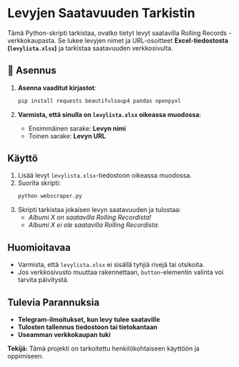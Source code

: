 # Levyjen Saatavuuden Tarkistin

Tämä Python-skripti tarkistaa, ovatko tietyt levyt saatavilla Rolling Records -verkkokaupasta. Se lukee levyjen nimet ja URL-osoitteet **Excel-tiedostosta (`levylista.xlsx`)** ja tarkistaa saatavuuden verkkosivulta.

## 🔧 Asennus

1. **Asenna vaaditut kirjastot**:
   ```sh
   pip install requests beautifulsoup4 pandas openpyxl
   ```

2. **Varmista, että sinulla on `levylista.xlsx` oikeassa muodossa**:
   - Ensimmäinen sarake: **Levyn nimi**
   - Toinen sarake: **Levyn URL**

## Käyttö

1. Lisää levyt `levylista.xlsx`-tiedostoon oikeassa muodossa.
2. Suorita skripti:
   ```sh
   python webscraper.py
   ```
3. Skripti tarkistaa jokaisen levyn saatavuuden ja tulostaa:
   - *Albumi X on saatavilla Rolling Recordista!*
   -  *Albumi X ei ole saatavilla Rolling Recordista.*

##  Huomioitavaa
- Varmista, että `levylista.xlsx` ei sisällä tyhjiä rivejä tai otsikoita.
- Jos verkkosivusto muuttaa rakennettaan, `button`-elementin valinta voi tarvita päivitystä.

##  Tulevia Parannuksia
-  **Telegram-ilmoitukset, kun levy tulee saataville**
-  **Tulosten tallennus tiedostoon tai tietokantaan**
-  **Useamman verkkokaupan tuki**

 **Tekijä:** Tämä projekti on tarkoitettu henkilökohtaiseen käyttöön ja oppimiseen. 

